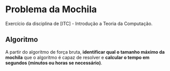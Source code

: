 # Problema da Mochila

Exercício da disciplina de [ITC] - Introdução a Teoria da Computação.

## Algoritmo
A partir do algoritmo de força bruta, **identificar qual o tamanho máximo da mochila** que o algoritmo é capaz de resolver e **calcular o tempo em segundos (minutos ou horas se necessário)**.
